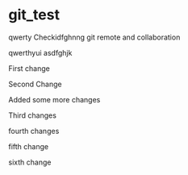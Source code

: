 # git_test
qwerty
Checkidfghnng git remote and collaboration

qwerthyui
asdfghjk

First change

Second Change

Added some more changes

Third changes

fourth changes

fifth change

sixth change
